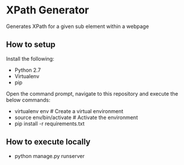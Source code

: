 # XPath Generator

Generates XPath for a given sub element within a webpage

## How to setup

Install the following:

- Python 2.7
- Virtualenv
- pip

Open the command prompt, navigate to this repository and execute the below commands:

- virtualenv env                  # Create a virtual environment
- source env/bin/activate         # Activate the environment
- pip install -r requirements.txt

## How to execute locally

- python manage.py runserver